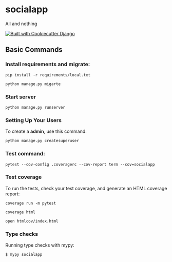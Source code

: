 # socialapp

All and nothing


[![Built with Cookiecutter Django](https://img.shields.io/badge/built%20with-Cookiecutter%20Django-ff69b4.svg?logo=cookiecutter)](https://github.com/cookiecutter/cookiecutter-django/)

## Basic Commands
### Install requirements and migrate:
`pip install -r requirements/local.txt`

`python manage.py migarte`

### Start server
`python manage.py runserver`


### Setting Up Your Users

To create a **admin**, use this command:

  `python manage.py createsuperuser`


### Test command:
`pytest --cov-config .coveragerc --cov-report term --cov=socialapp`
### Test coverage

To run the tests, check your test coverage, and generate an HTML coverage report:

`coverage run -m pytest`

`coverage html`

`open htmlcov/index.html`


### Type checks

Running type checks with mypy:

    $ mypy socialapp
